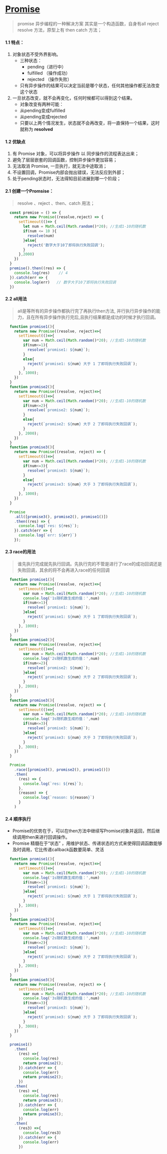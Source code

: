 # [Promise](https://es6.ruanyifeng.com/#docs/promise)
 > promise 异步编程的一种解决方案 其实是一个构造函数，自身有all reject resolve 方法，原型上有 then catch 方法；
 
#### 1.1 特点：   
  1. 对象状态不受外界影响。   
      - 三种状态： 
          - pending（进行中）   
          - fulfilled （操作成功） 
          - rejected （操作失败）     
      - 只有异步操作的结果可以决定当前是哪个状态，任何其他操作都无法改变这个状态    
  2. 一旦状态改变，就不会再变化，任何时候都可以得到这个结果。   
      - 对象改变有两种可能：    
      - 从pending变成fulfilled
      - 从pending变成rejected   
      - 只要以上两个情况发生，状态就不会再改变，将一直保持一个结果，这时就称为 **resolved**   

#### 1.2 优缺点
  1. 有 Promise 对象，可以将异步操作 以 同步操作的流程表达出来；     
  2. 避免了层层嵌套的回调函数，控制异步操作更加容易；         
  3. 无法取消 Promise, 一旦执行，就无法中途取消；   
  4. 不设置回调，Promise内部会抛出错误，无法反应到外部；    
  5. 处于pending状态时，无法得知目前进展到哪一个阶段；    


  #### 2.1 创建一个Promsise：
  > resolve 、reject 、then、catch 用法；    
  ```js
    const premise = () => {
      return new Promise((resolve,reject) => {
        setTimeout(()=> {
          let num = Math.ceil(Math.random()*20); //生成1-10的随机数
          if(num <= 10 ){
            resolve(num)
          }else{
            reject('数字大于10了即将执行失败回调');
          }
        },2000)
      })
    }
    premise().then((res) => {
      console.log(res)    // 4
    }).catch(err => {
      console.log(err)   // 数字大于10了即将执行失败回调
    })
  ```


  #### 2.2 all用法
  > all是等所有的异步操作都执行完了再执行then方法, 并行执行异步操作的能力，且在所有异步操作执行完后,且执行结果都是成功的时候才执行回调。

  ```js
    function promise1(){
      return new Promise((resolve, reject)=>{
        setTimeout(()=>{
          var num = Math.ceil(Math.random()*20); //生成1-10的随机数
          if(num<=1){
            resolve(`promise1: ${num}`);
          }
          else{
            reject(`promise1: ${num} 大于 1 了即将执行失败回调`);
          }
        }, 1000);
      })
    }
    function promise2(){
      return new Promise((resolve, reject)=>{
        setTimeout(()=>{
          var num = Math.ceil(Math.random()*20); //生成1-10的随机数
          if(num<=2){
            resolve(`promise2: ${num}`);
          }
          else{
            reject(`promise2: ${num} 大于 2 了即将执行失败回调`);
          }
        }, 2000);
      })
    }
    function promise3(){
      return new Promise((resolve, reject) => {
        setTimeout(()=>{
          var num = Math.ceil(Math.random()*20); //生成1-10的随机数
          if(num<=3){
            resolve(`promise3: ${num}`);
          }
          else{
            reject(`promise3: ${num} 大于 3 了即将执行失败回调`);
          }
        }, 1000);
      })
    }

    Promise
      .all([promise3(), promise2(), promise1()])
      .then((res) => {
        console.log(`res: ${res}`);
      }).catch(err => {
        console.log(`err: ${err}`)
      });
  ```

  #### 2.3 race的用法
  > 谁先执行完成就先执行回调。先执行完的不管是进行了race的成功回调还是失败回调，其余的将不会再进入race的任何回调

  ```js
    function promise1(){
      return new Promise((resolve, reject)=>{
        setTimeout(()=>{
          var num = Math.ceil(Math.random()*20); //生成1-10的随机数
          console.log('1s随机数生成的值：',num)
          if(num<=1){
            resolve(`promise1: ${num}`);
          }else{
            reject(`promise1: ${num} 大于 1 了即将执行失败回调`);
          }
        }, 1000);
      })
    }
    function promise2(){
      return new Promise((resolve, reject)=>{
        setTimeout(()=>{
          var num = Math.ceil(Math.random()*20); //生成1-10的随机数
          console.log('2s随机数生成的值：',num)
          if(num<=2){
            resolve(`promise2: ${num}`);
          }else{
            reject(`promise2: ${num} 大于 2 了即将执行失败回调`);
          }
        }, 2000);
      })
    }
    function promise3(){
      return new Promise((resolve, reject) => {
        setTimeout(()=>{
          var num = Math.ceil(Math.random()*20); //生成1-10的随机数
          console.log('3s随机数生成的值：',num)
          if(num<=3){
            resolve(`promise3: ${num}`);
          }else{
            reject(`promise3: ${num} 大于 3 了即将执行失败回调`);
          }
        }, 3000);
      })
    }

    Promise
      .race([promise3(), promise2(), promise1()])
      .then(
        (res) => {
          console.log(`res: ${res}`);
        },
        (reason) => {
          console.log(`reason: ${reason}`)
        }
      )
  ```

  #### 2.4 顺序执行
  - Promise的优势在于，可以在then方法中继续写Promise对象并返回，然后继续调用then来进行回调操作。  
  - Promise 精髓在于“状态” ，用维护状态、传递状态的方式来使得回调函数能够及时调用，它比传递callback函数要简单、灵活  
  ```js
    function promise1(){
      return new Promise((resolve, reject)=>{
        setTimeout(()=>{
          var num = Math.ceil(Math.random()*20); //生成1-10的随机数
          console.log('1s随机数生成的值：',num)
          if(num<=1){
            resolve(`promise1: ${num}`);
          }else{
            reject(`promise1: ${num} 大于 1 了即将执行失败回调`);
          }
        }, 1000);
      })
    }
    function promise2(){
      return new Promise((resolve, reject)=>{
        setTimeout(()=>{
          var num = Math.ceil(Math.random()*20); //生成1-10的随机数
          console.log('2s随机数生成的值：',num)
          if(num<=2){
            resolve(`promise2: ${num}`);
          }else{
            reject(`promise2: ${num} 大于 2 了即将执行失败回调`);
          }
        }, 2000);
      })
    }
    function promise3(){
      return new Promise((resolve, reject) => {
        setTimeout(()=>{
          var num = Math.ceil(Math.random()*20); //生成1-10的随机数
          console.log('3s随机数生成的值：',num)
          if(num<=3){
            resolve(`promise3: ${num}`);
          }else{
            reject(`promise3: ${num} 大于 3 了即将执行失败回调`);
          }
        }, 3000);
      })
    }

    promise1()
      .then(
        (res) =>{
          console.log(res)
          return promise2();
        }).catch(err => {
          console.log(err)
          return promise2();
        })
      .then(
        (res) =>{
          console.log(res)
          return promise3();
        }).catch(err => {
          console.log(err)
          return promise3();
        })
      .then(
        (res3) =>{
          console.log(res3)
        }).catch(err => {
          console.log(err)
        })
  ```